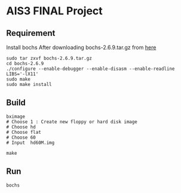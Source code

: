 # AIS3 FINAL Project

## Requirement
Install bochs
After downloading bochs-2.6.9.tar.gz from [here](https://sourceforge.net/projects/bochs/files/bochs/2.6.9/bochs-2.6.9.tar.gz/download)
```
sudo tar zxvf bochs-2.6.9.tar.gz
cd bochs-2.6.9
./configure --enable-debugger --enable-disasm --enable-readline LIBS='-lX11'
sudo make
sudo make install
```

## Build
```shell
bximage
# Choose 1 : Create new floppy or hard disk image
# Choose hd
# Choose flat
# Choose 60
# Input  hd60M.img

make
```

## Run
```shell
bochs
```




